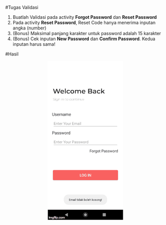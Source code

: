 #Tugas Validasi
1. Buatlah Validasi pada activity **Forgot Password** dan **Reset Password**
2. Pada activity **Reset Password**, Reset Code hanya menerima inputan angka (number)
3. (Bonus) Maksimal panjang karakter untuk password adalah 15 karakter
4. (Bonus) Cek inputan **New Password** dan **Confirm Password**. Kedua inputan harus sama!

#Hasil
<p align="center"><img src="images/validasi-email.gif" alt="Hasil Sementara"/></p>
